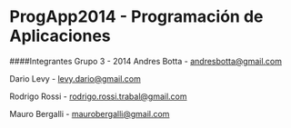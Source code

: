 ProgApp2014 - Programación de Aplicaciones
==========================================

####Integrantes Grupo 3 - 2014
Andres Botta   - andresbotta@gmail.com

Dario Levy     - levy.dario@gmail.com

Rodrigo Rossi  - rodrigo.rossi.trabal@gmail.com

Mauro Bergalli - maurobergalli@gmail.com

